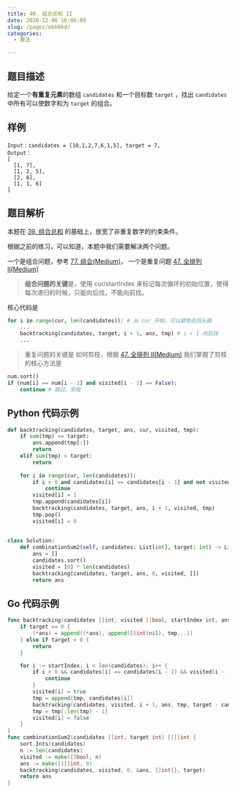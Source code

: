 ```yaml
---
title: 40. 组合总和 II
date: 2020-12-06 16:06:09
slug: /pages/ebb06d/
categories: 
  - 算法

---
```


## 题目描述

给定一个**有重复元素**的数组 `candidates` 和一个目标数 `target` ，找出 `candidates` 中所有可以使数字和为 `target` 的组合。

## 样例

```
Input：candidates = [10,1,2,7,6,1,5], target = 7,
Output：
[
  [1, 7],
  [1, 2, 5],
  [2, 6],
  [1, 1, 6]
]
```

## 题目解析

本题在  [39. 组合总和](/pages/e617a4/) 的基础上，放宽了非重复数字的约束条件。

根据之前的练习，可以知道，本题中我们需要解决两个问题。

一个是组合问题，参考 [77. 组合(Medium)](/pages/d99a0a/)， 一个是重复问题  [47. 全排列 II(Medium)](/pages/e3e50f/) 

> **组合问题的关键**是，使用 cur/startIndex 来标记每次循环的初始位置，使得每次递归的时候，只能向后找，不能向前找。

核心代码是

```python
for i in range(cur, len(candidates)): # 从 cur 开始，可以避免走回头路
    ... 
    backtracking(candidates, target, i + 1, ans, tmp) # i + 1 向后找
    ...
```

> 重复问题的关键是 如何剪枝，根据 [47. 全排列 II(Medium)](/pages/e3e50f/) 我们掌握了剪枝的核心方法是

```python
num.sort()
if (num[i] == num[i - 1] and visited[i - 1] == False):
    continue # 跳过，剪枝
```

## Python 代码示例

```python
def backtracking(candidates, target, ans, cur, visited, tmp):
    if sum(tmp) == target:
        ans.append(tmp[:])
        return 
    elif sum(tmp) > target:
        return 
    
    for i in range(cur, len(candidates)):
        if i > 0 and candidates[i] == candidates[i - 1] and not visited[i - 1]: # 重复剪枝
            continue 
        visited[i] = 1
        tmp.append(candidates[i])
        backtracking(candidates, target, ans, i + 1, visited, tmp)
        tmp.pop()
        visited[i] = 0
    
    
class Solution:
    def combinationSum2(self, candidates: List[int], target: int) -> List[List[int]]:
        ans = []
        candidates.sort()
        visited = [0] * len(candidates)
        backtracking(candidates, target, ans, 0, visited, [])
        return ans 
```

## Go 代码示例

```go
func backtracking(candidates []int, visited []bool, startIndex int, ans *[][]int, tmp []int, target int) {
    if target == 0 {
        (*ans) = append((*ans), append([]int(nil), tmp...))
    } else if target < 0 {
        return 
    } 

    for i := startIndex; i < len(candidates); i++ {
        if i > 0 && candidates[i] == candidates[i - 1] && visited[i - 1] == false {
            continue
        }
        visited[i] = true
        tmp = append(tmp, candidates[i]) 
        backtracking(candidates, visited, i + 1, ans, tmp, target - candidates[i])
        tmp = tmp[:len(tmp) - 1]
        visited[i] = false
    }
}
func combinationSum2(candidates []int, target int) [][]int {
    sort.Ints(candidates)
    n := len(candidates)
    visited := make([]bool, n)
    ans := make([][]int, 0)
    backtracking(candidates, visited, 0, &ans, []int{}, target)
    return ans
}
```

